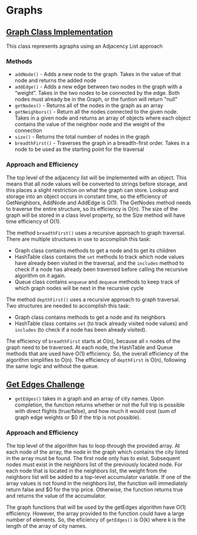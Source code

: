 # Graphs

## [Graph Class Implementation](challenges/graph/graph.js)
This class represents agraphs using an Adjacency List approach

### Methods
- `addNode()` - Adds a new node to the graph. Takes in the value of that node and returns the added node
- `addEdge()` - Adds a new edge between two nodes in the graph with a “weight”. Takes in the two nodes to be connected by the edge. Both nodes must already be in the Graph, or the funtion will return "null"
- `getNodes()` - Returns all of the nodes in the graph as an array
- `getNeighbors()` - Return all the nodes connected to the given node. Takes in a given node and returns an array of objects where each object contains the value of the neighbor node and the weight of the connection
- `size()` - Returns the total number of nodes in the graph
- `breadthFirst()` - Traverses the graph in a breadth-first order. Takes in a node to be used as the starting point for the traversal

### Approach and Efficiency
The top level of the adjacency list will be implemented with an object. This means that all node values will be converted to strings before storage, and this places a slight restriction on what the graph can store. Lookup and storage into an object occurs in constant time, so the efficiency of GetNeighbors, AddNode and AddEdge is O(1). The GetNodes method needs to traverse the entire structure, so its efficiency is O(n). The size of the graph will be stored in a class level property, so the Size method will have time efficiency of O(1).

The method `breadthFirst()` uses a recursive approach to graph traversal. There are multiple structures in use to accomplish this task:
- Graph class contains methods to get a node and to get its children
- HashTable class contains the `set` methods to track which node values have already been visited in the traversal, and the `includes` method to check if a node has already been traversed before calling the recursive algorithm on it again.
- Queue class contains `enqueue` and `dequeue` methods to keep track of which graph nodes will be next in the recursive cycle

The method `depthFirst()` uses a recursive approach to graph traversal. Two structures are needed to accomplish this task:
- Graph class contains methods to get a node and its neighbors
- HashTable class contains `set` (to track already visited node values) and `includes` (to check if a node has been already visited).

The efficiency of `breadthFirst` starts at O(n), because all `n` nodes of the graph need to be traversed. At each node, the HashTable and Queue methods that are used have O(1) efficiency. So, the overall efficiency of the algorithm simplifies to O(n). The efficiency of `depthFirst` is O(n), following the same logic and without the queue.

## [Get Edges Challenge](challenges/getEdges/get-edges.js)
- `getEdges()` takes in a graph and an array of city names. Upon completion, the function returns whether or not the full trip is possible with direct flights (true/false), and how much it would cost (sum of graph edge weights or $0 if the trip is not possible).

### Approach and Efficiency
The top level of the algorithm has to loop through the provided array. At each node of the array, the node in the graph which contains the city listed in the array must be found. The first node only has to exist. Subsequent nodes must exist in the neighbors list of the previously located node. For each node that is located in the neighbors list, the weight from the neighbors list will be added to a top-level accumulator variable. If one of the array values is not found in the neighbors list, the function will immediately return false and $0 for the trip price. Otherwise, the function returns true and returns the value of the accumulator.

The graph functions that will be used by the getEdges algorithm have O(1) efficiency. However, the array provided to the function could have a large number of elements. So, the eficiency of `getEdges()` is O(k) where k is the length of the array of city names.
